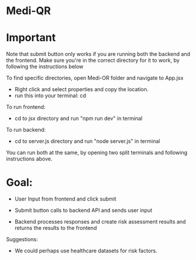# Medi-QR

# Important
Note that submit button only works if you are running both the backend and the frontend.
Make sure you're in the correct directory for it to work, by following the instructions below

To find specific directories, open Medi-OR folder and navigate to App.jsx
- Right click and select properties and copy the location.
- run this into your terminal: cd <location>

To run frontend: 
- cd to jsx directory and run "npm run dev" in terminal

To run backend:
- cd to server.js directory and run "node server.js" in terminal

You can run both at the same, by opening two split terminals and following instructions above.

# Goal:
- User Input from frontend and click submit

- Submit button calls to backend API and sends user input

- Backend processes responses and create risk assessment results and returns the results to the frontend




Suggestions:
- We could perhaps use healthcare datasets for risk factors. 


